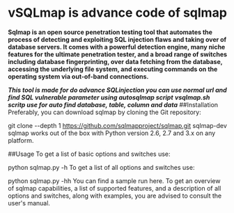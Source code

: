 # vSQLmap is advance code of sqlmap
**Sqlmap is an open source penetration testing tool that automates the process of detecting and exploiting SQL injection flaws and taking over of database servers. It comes with a powerful detection engine, many niche features for the ultimate penetration tester, and a broad range of switches including database fingerprinting, over data fetching from the database, accessing the underlying file system, and executing commands on the operating system via out-of-band connections.**

***This tool is made for do advance SQLinjection you can use normal url and find SQL vulnerable parameter using autosqlmap script***
***vsqlmap.sh scritp use for auto find database, table, column and data*** 
##Installation
Preferably, you can download sqlmap by cloning the Git repository:

git clone --depth 1 https://github.com/sqlmapproject/sqlmap.git sqlmap-dev
sqlmap works out of the box with Python version 2.6, 2.7 and 3.x on any platform.

##Usage
To get a list of basic options and switches use:

python sqlmap.py -h
To get a list of all options and switches use:

python sqlmap.py -hh
You can find a sample run here. To get an overview of sqlmap capabilities, a list of supported features, and a description of all options and switches, along with examples, you are advised to consult the user's manual.
